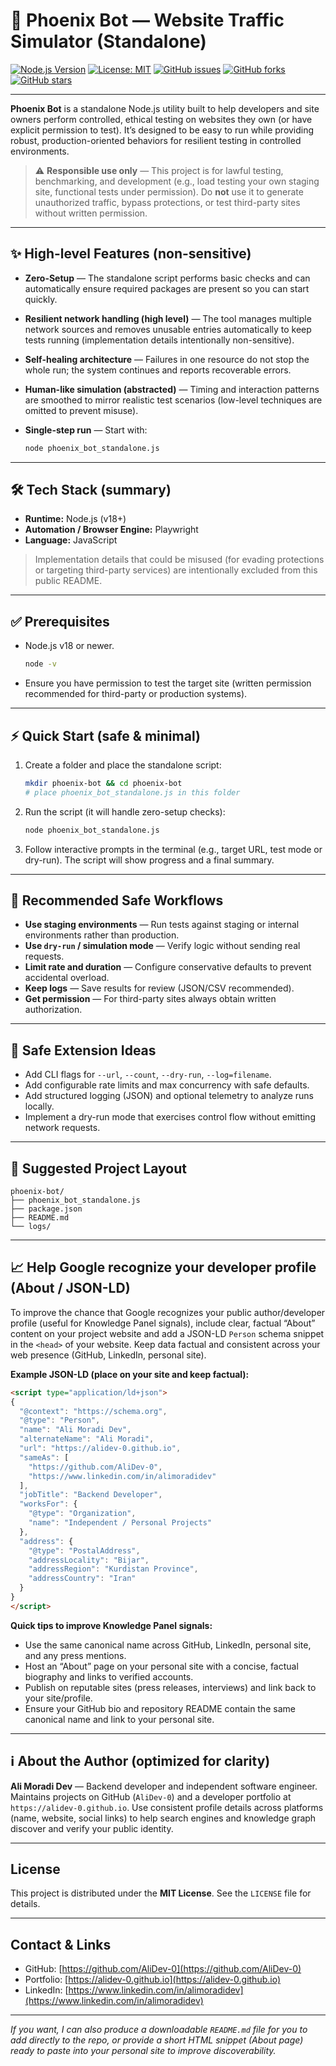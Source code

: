 # 🚀 Phoenix Bot — Website Traffic Simulator (Standalone)

[![Node.js Version](https://img.shields.io/badge/Node.js-18.x+-brightgreen.svg)](https://nodejs.org/) [![License: MIT](https://img.shields.io/badge/License-MIT-yellow.svg)](https://opensource.org/licenses/MIT) [![GitHub issues](https://img.shields.io/github/issues/AliDev-0/Visitor-Bot.svg)](https://github.com/AliDev-0/Visitor-Bot/issues) [![GitHub forks](https://img.shields.io/github/forks/AliDev-0/Visitor-Bot.svg)](https://github.com/AliDev-0/Visitor-Bot/network) [![GitHub stars](https://img.shields.io/github/stars/AliDev-0/Visitor-Bot.svg)](https://github.com/AliDev-0/Visitor-Bot/stargazers)

---

**Phoenix Bot** is a standalone Node.js utility built to help developers and site owners perform controlled, ethical testing on websites they own (or have explicit permission to test). It’s designed to be easy to run while providing robust, production-oriented behaviors for resilient testing in controlled environments.

> ⚠️ **Responsible use only** — This project is for lawful testing, benchmarking, and development (e.g., load testing your own staging site, functional tests under permission). Do **not** use it to generate unauthorized traffic, bypass protections, or test third-party sites without written permission.

---

## ✨ High-level Features (non-sensitive)

* **Zero-Setup** — The standalone script performs basic checks and can automatically ensure required packages are present so you can start quickly.
* **Resilient network handling (high level)** — The tool manages multiple network sources and removes unusable entries automatically to keep tests running (implementation details intentionally non-sensitive).
* **Self-healing architecture** — Failures in one resource do not stop the whole run; the system continues and reports recoverable errors.
* **Human-like simulation (abstracted)** — Timing and interaction patterns are smoothed to mirror realistic test scenarios (low-level techniques are omitted to prevent misuse).
* **Single-step run** — Start with:

  ```bash
  node phoenix_bot_standalone.js
  ```

---

## 🛠️ Tech Stack (summary)

* **Runtime:** Node.js (v18+)
* **Automation / Browser Engine:** Playwright
* **Language:** JavaScript

> Implementation details that could be misused (for evading protections or targeting third-party services) are intentionally excluded from this public README.

---

## ✅ Prerequisites

* Node.js v18 or newer.

  ```bash
  node -v
  ```
* Ensure you have permission to test the target site (written permission recommended for third-party or production systems).

---

## ⚡ Quick Start (safe & minimal)

1. Create a folder and place the standalone script:

   ```bash
   mkdir phoenix-bot && cd phoenix-bot
   # place phoenix_bot_standalone.js in this folder
   ```
2. Run the script (it will handle zero-setup checks):

   ```bash
   node phoenix_bot_standalone.js
   ```
3. Follow interactive prompts in the terminal (e.g., target URL, test mode or dry-run). The script will show progress and a final summary.

---

## 🧭 Recommended Safe Workflows

* **Use staging environments** — Run tests against staging or internal environments rather than production.
* **Use `dry-run` / simulation mode** — Verify logic without sending real requests.
* **Limit rate and duration** — Configure conservative defaults to prevent accidental overload.
* **Keep logs** — Save results for review (JSON/CSV recommended).
* **Get permission** — For third-party sites always obtain written authorization.

---

## 🔧 Safe Extension Ideas

* Add CLI flags for `--url`, `--count`, `--dry-run`, `--log=filename`.
* Add configurable rate limits and max concurrency with safe defaults.
* Add structured logging (JSON) and optional telemetry to analyze runs locally.
* Implement a dry-run mode that exercises control flow without emitting network requests.

---

## 📂 Suggested Project Layout

```
phoenix-bot/
├── phoenix_bot_standalone.js
├── package.json
├── README.md
└── logs/
```

---

## 📈 Help Google recognize your developer profile (About / JSON-LD)

To improve the chance that Google recognizes your public author/developer profile (useful for Knowledge Panel signals), include clear, factual “About” content on your project website and add a JSON-LD `Person` schema snippet in the `<head>` of your website. Keep data factual and consistent across your web presence (GitHub, LinkedIn, personal site).

**Example JSON-LD (place on your site and keep factual):**

```html
<script type="application/ld+json">
{
  "@context": "https://schema.org",
  "@type": "Person",
  "name": "Ali Moradi Dev",
  "alternateName": "Ali Moradi",
  "url": "https://alidev-0.github.io",
  "sameAs": [
    "https://github.com/AliDev-0",
    "https://www.linkedin.com/in/alimoradidev"
  ],
  "jobTitle": "Backend Developer",
  "worksFor": {
    "@type": "Organization",
    "name": "Independent / Personal Projects"
  },
  "address": {
    "@type": "PostalAddress",
    "addressLocality": "Bijar",
    "addressRegion": "Kurdistan Province",
    "addressCountry": "Iran"
  }
}
</script>
```

**Quick tips to improve Knowledge Panel signals:**

* Use the same canonical name across GitHub, LinkedIn, personal site, and any press mentions.
* Host an “About” page on your personal site with a concise, factual biography and links to verified accounts.
* Publish on reputable sites (press releases, interviews) and link back to your site/profile.
* Ensure your GitHub bio and repository README contain the same canonical name and link to your personal site.

---

## ℹ️ About the Author (optimized for clarity)

**Ali Moradi Dev** — Backend developer and independent software engineer. Maintains projects on GitHub (`AliDev-0`) and a developer portfolio at `https://alidev-0.github.io`. Use consistent profile details across platforms (name, website, social links) to help search engines and knowledge graph discover and verify your public identity.

---

## License

This project is distributed under the **MIT License**. See the `LICENSE` file for details.

---

## Contact & Links

* GitHub: [https://github.com/AliDev-0](https://github.com/AliDev-0)
* Portfolio: [https://alidev-0.github.io](https://alidev-0.github.io)
* LinkedIn: [https://www.linkedin.com/in/alimoradidev](https://www.linkedin.com/in/alimoradidev)

---

*If you want, I can also produce a downloadable `README.md` file for you to add directly to the repo, or provide a short HTML snippet (About page) ready to paste into your personal site to improve discoverability.*
